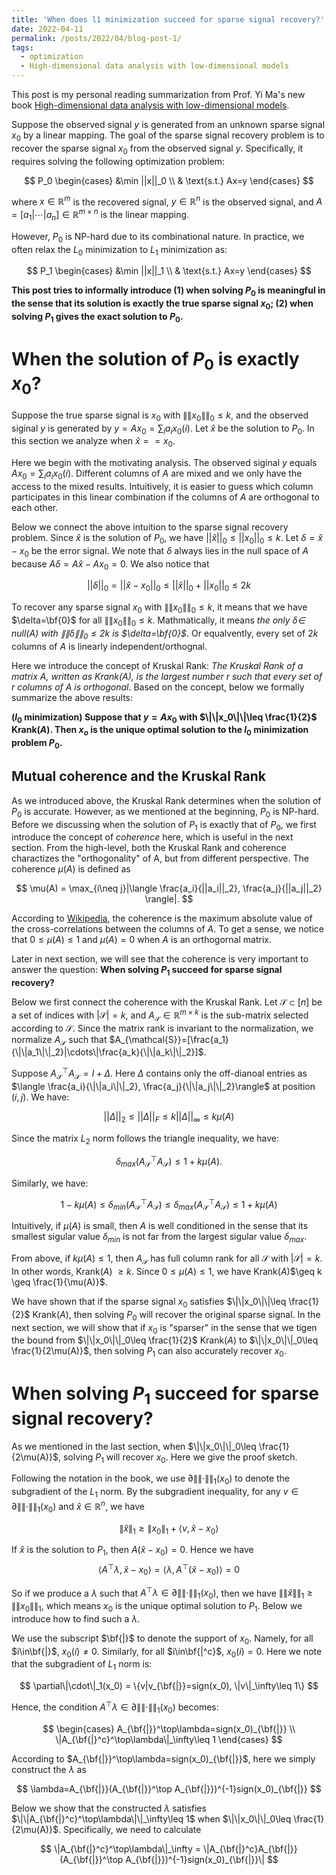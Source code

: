 ```yaml
---
title: 'When does l1 minimization succeed for sparse signal recovery?'
date: 2022-04-11
permalink: /posts/2022/04/blog-post-1/
tags:
  - optimization
  - High-dimensional data analysis with low-dimensional models
---
```


This post is my personal reading summarization from Prof. Yi Ma's new book [High-dimensional data analysis with low-dimensional models](https://book-wright-ma.github.io).

Suppose the observed signal $y$ is generated from an unknown sparse signal $x_0$ by a linear mapping.
The goal of the sparse signal recovery problem is to recover the sparse signal $x_0$ from the observed signal $y$.
Specifically, it requires solving the following optimization problem:

$$
P_0
\begin{cases}
&\min ||x||_0 \\ 
& \text{s.t.} Ax=y 
\end{cases}
$$

where $x\in\mathbb{R}^m$ is the recovered signal, $y\in\mathbb{R}^n$ is the observed signal, and $A=[a_1|\cdots|a_n]\in\mathbb{R}^{m\times n}$ is the linear mapping.
<!-- Many real-world applications require to solve the sparse signal recovery problem.
For example, we want to recover the true image ($x$) from a corrupted one ($y$). -->
However, $P_0$ is NP-hard due to its combinational nature. 
In practice, we often relax the $L_0$ minimization to $L_1$ minimization as:

$$
P_1
\begin{cases}
&\min ||x||_1 \\ 
& \text{s.t.} Ax=y 
\end{cases}
$$

**This post tries to informally introduce 
(1)  when solving $P_0$ is meaningful in the sense that its solution is exactly the true sparse signal $x_0$;
(2) when solving $P_1$ gives the exact solution to $P_0$.**
# When the solution of $P_0$ is exactly $x_0$?

Suppose the true sparse signal is $x_0$ with $\|\|x_0\|\|_0\leq k$, and the observed siginal $y$ is generated by $y=Ax_0=\sum_i a_i x_0(i)$.
Let $\hat{x}$ be the solution to $P_0$. In this section we analyze when $\hat{x} == x_0$.

Here we begin with the motivating analysis. 
The observed siginal $y$ equals $Ax_0=\sum_i a_i x_0(i)$.
Different columns of $A$ are mixed and we only have the access to the mixed results.
Intuitively, it is easier to guess which column participates in this linear combination if the columns of $A$ are orthogonal to each other.

Below we connect the above intuition to the sparse signal recovery problem.
Since $\hat{x}$ is the solution of $P_0$, we have $||\hat{x}||_0 \leq ||x_0||_0\leq k$.
Let $\delta = \hat{x} - x_0$ be the error signal.
We note that $\delta$ always lies in the null space of $A$ because $A\delta=A\hat{x}-Ax_0=0$.
We also notice that

$$
||\delta||_0 = ||\hat{x} - x_0||_0 \leq ||\hat{x}||_0 + ||x_0||_0\leq 2k
$$

To recover any sparse signal $x_0$ with $\|\|x_0\|\|_0\leq k$, it means that we have $\delta=\bf{0}$ for all $\|\|x_0\|\|_0\leq k$.
Mathmatically, it means *the only $\delta\in$ null($A$) with $\|\|\delta\|\|_0 \leq 2k$ is $\delta=\bf{0}$*. Or equalvently, every set of $2k$ columns of $A$ is linearly independent/orthognal.

Here we introduce the concept of Kruskal Rank: *The Kruskal Rank of a matrix A, written as Krank(A), is the largest number r such that every set of r columns of A is orthogonal*.
Based on the concept, below we formally summarize the above results:


**($l_0$ minimization) Suppose that $y=Ax_0$ with $\|\|x_0\|\|\leq \frac{1}{2}$ Krank($A$).
Then $x_o$ is the unique optimal solution to the $l_0$ minimization problem $P_0$.**

## Mutual coherence and the Kruskal Rank

As we introduced above, the Kruskal Rank determines when the solution of $P_0$ is accurate.
However, as we mentioned at the beginning, $P_0$ is NP-hard.
Before we discussing when the solution of $P_1$ is exactly that of $P_0$, we first introduce the concept of *coherence* here, which is useful in the next section.
From the high-level, both the Kruskal Rank and coherence charactizes the "orthogonality" of A, but from different perspective. The coherence $\mu(A)$ is defined as

$$
\mu(A) = \max_{i\neq j}|\langle \frac{a_i}{||a_i||_2}, \frac{a_j}{||a_j||_2} \rangle|.
$$

According to [Wikipedia](https://en.wikipedia.org/wiki/Mutual_coherence_(linear_algebra)), the coherence is the maximum absolute value of the cross-correlations between the columns of $A$.
To get a sense, we notice that $0 \leq \mu(A) \leq 1$ and  $\mu(A)=0$ when $A$ is an orthogornal matrix.
 
Later in next section, we will see that the coherence is very important to answer the question: **When solving $P_1$ succeed for sparse signal recovery?**

Below we first connect the coherence with the Kruskal Rank.
Let $\mathcal{S}\subset [n]$ be a set of indices with $|\mathcal{S}|=k$, and $A_{\mathcal{S}}\in\mathbb{R}^{m\times k}$ is the sub-matrix selected according to $\mathcal{S}$.
Since the matrix rank is invariant to the normalization, 
we normalize $A_\mathcal{S}$ such that $A_{\mathcal{S}}=[\frac{a_1}{\|\|a_1\|\|_2}|\cdots\|\frac{a_k}{\|\|a_k\|\|_2}]$.

Suppose $A_{\mathcal{S}}^\top A_{\mathcal{S}}=I+\Delta$. 
Here $\Delta$ contains only the off-dianoal entries as $\langle \frac{a_i}{\|\|a_i\|\|_2}, \frac{a_j}{\|\|a_j\|\|_2}\rangle$ at position $(i, j)$. We have:

$$
||\Delta||_2 \leq ||\Delta||_F \leq k||\Delta||_\infty \leq k\mu(A)
$$


Since the matrix $L_2$ norm follows the triangle inequality, we have:

$$
\delta_{max}(A_{\mathcal{S}}^\top A_{\mathcal{S}})\leq 1 + k\mu(A).
$$

Similarly, we have:

$$
1 - k\mu(A)\leq \delta_{min}(A_{\mathcal{S}}^\top A_{\mathcal{S}})\leq \delta_{max}(A_{\mathcal{S}}^\top A_{\mathcal{S}})\leq 1 + k\mu(A)
$$

Intuitively, if $\mu(A)$ is small, then $A$ is well conditioned in the sense that its smallest sigular value $\delta_{min}$ is not far from the largest sigular value $\delta_{max}$.

From above, if $k\mu(A)\leq 1$, then $A_{\mathcal{S}}$ has full column rank for all $\mathcal{S}$ with $|\mathcal{S}|=k$.
In other words, Krank($A$) $\geq k$.
Since $0\leq \mu(A) \leq 1$, we have Krank($A$)$\geq k \geq \frac{1}{\mu(A)}$.

We have shown that if the sparse signal $x_0$ satisfies $\|\|x_0\|\|\leq \frac{1}{2}$ Krank($A$), then solving $P_0$ will recover the original sparse signal.
In the next section, we will show that if $x_0$ is "sparser" in the sense that we tigen the bound from $\|\|x_0\|\|_0\leq \frac{1}{2}$ Krank($A$) to $\|\|x_0\|\|_0\leq \frac{1}{2\mu(A)}$, then solving $P_1$ can also accurately recover $x_0$.


# When solving $P_1$ succeed for sparse signal recovery?

As we mentioned in the last section, when $\|\|x_0\|\|_0\leq \frac{1}{2\mu(A)}$, solving $P_1$ will recover $x_0$.
Here we give the proof sketch.

Following the notation in the book, we use $\partial\|\|\cdot\|\|_1(x_0)$ to denote the subgradient of the $L_1$ norm.
By the subgradient inequality, for any $v\in \partial\|\|\cdot\|\|_1(x_0)$ and $\hat{x}\in\mathbb{R}^n$, we have

$$
\|\hat{x}\|_1 \geq \|x_0\|_1 + \langle v, \hat{x} - x_0 \rangle
$$

If $\hat{x}$ is the solution to $P_1$, then $A(\hat{x}-x_0)=0$. Hence we have 
$$
\langle A^\top \lambda, \hat{x}-x_0\rangle = \langle \lambda, A^\top (\hat{x}-x_0)\rangle = 0
$$

So if we produce a $\lambda$ such that $A^\top \lambda\in\partial\|\|\cdot\|\|_1(x_0)$, then we have $\|\|\hat{x}\|\|_1 \geq \|\|x_0\|\|_1$, which means $x_0$ is the unique optimal solution to $P_1$.
Below we introduce how to find such a $\lambda$.

We use the subscript $\bf{|}$ to denote the support of $x_0$.
Namely, for all $i\in\bf{|}$, $x_0(i)\neq 0$.
Similarly, for all $i\in\bf{|^c}$, $x_0(i)=0$.
Here we note that the subgradient of $L_1$ norm is:

$$
\partial\|\cdot\|_1(x_0) = \{v|v_{\bf{|}}=sign(x_0), \|v\|_\infty\leq 1\}
$$

Hence, the condition $A^\top\lambda\in\partial\|\|\cdot\|\|_1(x_0)$ becomes:

$$
\begin{cases}
A_{\bf{|}}^\top\lambda=sign(x_0)_{\bf{|}} \\
\|A_{\bf{|}^c}^\top\lambda\|_\infty\leq 1
\end{cases}
$$

According to $A_{\bf{|}}^\top\lambda=sign(x_0)_{\bf{|}}$, here we simply construct the $\lambda$ as 

$$
\lambda=A_{\bf{|}}(A_{\bf{|}}^\top A_{\bf{|}})^{-1}sign(x_0)_{\bf{|}}
$$

Below we show that the constructed $\lambda$ satisfies $\|\|A_{\bf{|}^c}^\top\lambda\|\|_\infty\leq 1$ when $\|\|x_0\|\|_0\leq \frac{1}{2\mu(A)}$.
Specifically, we need to calculate

$$
\|A_{\bf{|}^c}^\top\lambda\|_\infty = \|A_{\bf{|}^c}A_{\bf{|}}(A_{\bf{|}}^\top A_{\bf{|}})^{-1}sign(x_0)_{\bf{|}}\|
$$